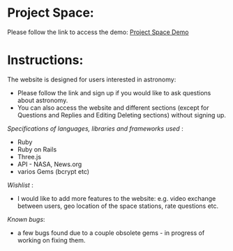# Project Space:
Please follow the link to access the demo:
[Project Space Demo](https://projectspace2018.herokuapp.com/)

# Instructions:
The website is designed for users interested in astronomy:
- Please follow the link and sign up if you would like to ask questions about astronomy.
- You can also access the website and different sections (except for Questions and Replies and Editing Deleting sections) without signing up.

_Specifications of languages, libraries and frameworks used_ :
- Ruby 
- Ruby on Rails
- Three.js
- API - NASA, News.org
- varios Gems (bcrypt etc)

_Wishlist_ : 
- I would like to add more features to the website: e.g. video exchange between users, geo location of the space stations, rate questions etc. 

_Known bugs_:
- a few bugs found due to a couple obsolete gems - in progress of working on fixing them.
